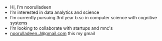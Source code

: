 -  Hi, I’m noorulladeen
-  I’m interested in data analytics and science
-  I’m currently pursuing 3rd year b.sc in computer science with cognitive systems 
-  I’m looking to collaborate with startups and mnc's 
-  noorulladeen.J@gmail.com this my gmail

<!---
noorulladeen/noorulladeen is a ✨ special ✨ repository because its `README.md` (this file) appears on your GitHub profile.
You can click the Preview link to take a look at your changes.
--->
